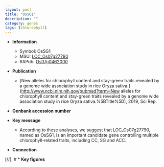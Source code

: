 ```yaml
---
layout: post
title: "OsSG1"
description: ""
category: genes
tags: [chlorophyll]
---
```


* **Information**  
    + Symbol: OsSG1  
    + MSU: [LOC_Os07g27790](http://rice.uga.edu/cgi-bin/ORF_infopage.cgi?orf=LOC_Os07g27790)  
    + RAPdb: [Os07g0462000](http://rapdb.dna.affrc.go.jp/viewer/gbrowse_details/irgsp1?name=Os07g0462000)  

* **Publication**  
    + [New alleles for chlorophyll content and stay-green traits revealed by a genome wide association study in rice Oryza sativa.](http://www.ncbi.nlm.nih.gov/pubmed?term=New alleles for chlorophyll content and stay-green traits revealed by a genome wide association study in rice Oryza sativa.%5BTitle%5D), 2019, Sci Rep.

* **Genbank accession number**  

* **Key message**  
    + According to these analyses, we suggest that LOC_Os07g27790, named as OsSG1, is an important candidate gene controlling multiple chlorophyll-related traits, including CC, SG and ACC.

* **Connection**  

[//]: # * **Key figures**  


